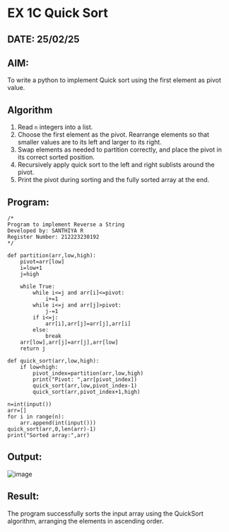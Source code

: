 # EX 1C Quick Sort
## DATE: 25/02/25
## AIM: 
To write a python to implement Quick sort using the first element as pivot value.

## Algorithm

1. Read `n` integers into a list.  
2. Choose the first element as the pivot. Rearrange elements so that smaller values are to its left and larger to its right.  
3. Swap elements as needed to partition correctly, and place the pivot in its correct sorted position.  
4. Recursively apply quick sort to the left and right sublists around the pivot.  
5. Print the pivot during sorting and the fully sorted array at the end.

## Program:
```
/*
Program to implement Reverse a String
Developed by: SANTHIYA R
Register Number: 212223230192
*/
```
```
def partition(arr,low,high):
    pivot=arr[low]
    i=low+1
    j=high
    
    while True:
        while i<=j and arr[i]<=pivot:
            i+=1
        while i<=j and arr[j]>pivot:
            j-=1
        if i<=j:
            arr[i],arr[j]=arr[j],arr[i]
        else:
            break
    arr[low],arr[j]=arr[j],arr[low]
    return j
    
def quick_sort(arr,low,high):
    if low<high:
        pivot_index=partition(arr,low,high)
        print("Pivot: ",arr[pivot_index])
        quick_sort(arr,low,pivot_index-1)
        quick_sort(arr,pivot_index+1,high)

n=int(input())
arr=[]
for i in range(n):
    arr.append(int(input()))
quick_sort(arr,0,len(arr)-1)
print("Sorted array:",arr)
```
## Output:

![image](https://github.com/user-attachments/assets/38c1810d-da68-44fe-826d-2ae5b28291bd)


## Result:
The program successfully sorts the input array using the QuickSort algorithm, arranging the elements in ascending order.
